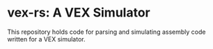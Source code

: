 # vex-rs: A VEX Simulator

This repository holds code for parsing and simulating assembly code written
for a VEX simulator.
